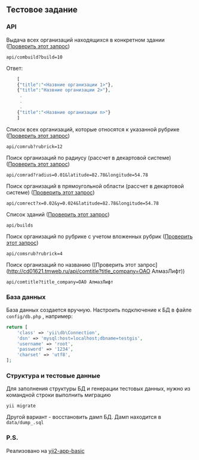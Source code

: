 Тестовое задание
----------------

### API

Выдача всех организаций находящихся в конкретном здании ([Проверить этот запрос](http://cd01621.tmweb.ru/api/combuild?build=10))
~~~
api/combuild?build=10
~~~
Ответ:
```php
    [
    {"title":"<Назвние организации 1>"},
    {"title":"Назвние организации 2>"},
     .
     .
     .
    {"title":"<Назвние организации n>"}
    ]
```

Список всех организаций, которые относятся к указанной рубрике ([Проверить этот запрос](http://cd01621.tmweb.ru/api/comrub?rubrick=15))
~~~
api/comrub?rubrick=12
~~~

Поиск организаций по радиусу (рассчет в декартовой системе) ([Проверить этот запрос](http://cd01621.tmweb.ru/api/comrad?radius=0.01&latitude=82.78&longitude=54.78))
~~~
api/comrad?radius=0.01&latitude=82.78&longitude=54.78
~~~

Поиск организаций в прямоугольной области (рассчет в декартовой системе) ([Проверить этот запрос](http://cd01621.tmweb.ru/api/comrect?x=0.02&y=0.024&latitude=82.78&longitude=54.78))
~~~
api/comrect?x=0.02&y=0.024&latitude=82.78&longitude=54.78
~~~


Список зданий ([Проверить этот запрос](http://cd01621.tmweb.ru/api/builds))
~~~
api/builds
~~~

Поиск организаций по рубрике с учетом вложенных рубрик ([Проверить этот запрос](http://cd01621.tmweb.ru/api/comsrub?rubrick=4))
~~~
api/comsrub?rubrick=4
~~~

Поиск организаций по названию ([Проверить этот запрос](http://cd01621.tmweb.ru/api/comtitle?title_company=ОАО АлмазЛифт))
~~~
api/comtitle?title_company=ОАО АлмазЛифт
~~~


### База данных

База данных создается вручную.
Настроить подключение к БД в файле `config/db.php` , например:

```php
return [
    'class' => 'yii\db\Connection',
    'dsn' => 'mysql:host=localhost;dbname=testgis',
    'username' => 'root',
    'password' => '1234',
    'charset' => 'utf8',
];
```

### Структура и тестовые данные

Для заполнения структуры БД и генерации тестовых данных, нужно 
из командной строки выполнить миграцию
~~~
yii migrate
~~~

Другой вариант - восстановить дамп БД. Дамп находится в `data/dump_.sql`

### P.S.

Реализовано на [yii2-app-basic](https://github.com/yiisoft/yii2-app-basic)